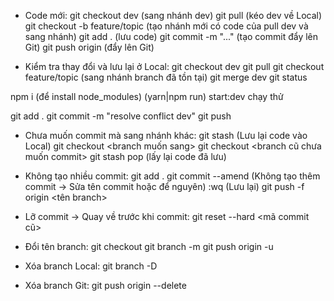- Code mới:
git checkout dev (sang nhánh dev)
git pull (kéo dev về Local)
git checkout -b feature/topic (tạo nhánh mới có code của pull dev và sang nhánh)
git add . (lưu code)
git commit -m "..." (tạo commit đẩy lên Git)
git push origin <your branch> (đẩy lên Git)


- Kiểm tra thay đổi và lưu lại ở Local:
git checkout dev
git pull
git checkout feature/topic (sang nhánh branch đã tồn tại)
git merge dev
git status

npm i (để install node_modules)
(yarn|npm run) start:dev chạy thử

git add .
git commit -m "resolve conflict dev"
git push


- Chưa muốn commit mà sang nhánh khác:
git stash (Lưu lại code vào Local)
git checkout <branch muốn sang>
git checkout <branch cũ chưa muốn commit>
git stash pop (lấy lại code đã lưu)


- Không tạo nhiều commit:
git add .
git commit --amend (Không tạo thêm commit -> Sửa tên commit hoặc để nguyên)
:wq (Lưu lại)
git push -f origin <tên branch>


- Lỡ commit -> Quay về trước khi commit:
git reset --hard <mã commit cũ>


- Đổi tên branch:
git checkout <oldname>
git branch -m <newname>
git push origin -u <newname>

- Xóa branch Local:
git branch -D <oldname>

- Xóa branch Git:
git push origin --delete <oldname>
